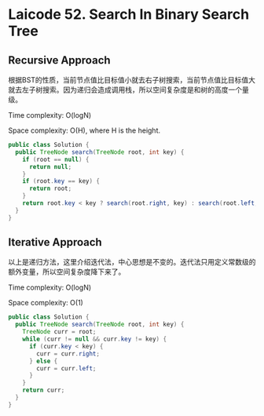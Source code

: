 # Laicode 52. Search In Binary Search Tree

## Recursive Approach

根据BST的性质，当前节点值比目标值小就去右子树搜索，当前节点值比目标值大就去左子树搜索。因为递归会造成调用栈，所以空间复杂度是和树的高度一个量级。

Time complexity: O(logN)

Space complexity: O(H), where H is the height.

```java
public class Solution {
  public TreeNode search(TreeNode root, int key) {
    if (root == null) {
      return null;
    }
    if (root.key == key) {
      return root;
    }
    return root.key < key ? search(root.right, key) : search(root.left, key);
  }
}
```

## Iterative Approach

以上是递归方法，这里介绍迭代法，中心思想是不变的。迭代法只用定义常数级的额外变量，所以空间复杂度降下来了。

Time complexity: O(logN)

Space complexity: O(1)


```java
public class Solution {
  public TreeNode search(TreeNode root, int key) {
    TreeNode curr = root;
    while (curr != null && curr.key != key) {
      if (curr.key < key) {
        curr = curr.right;
      } else {
        curr = curr.left;
      }
    }
    return curr;
  }
}
```